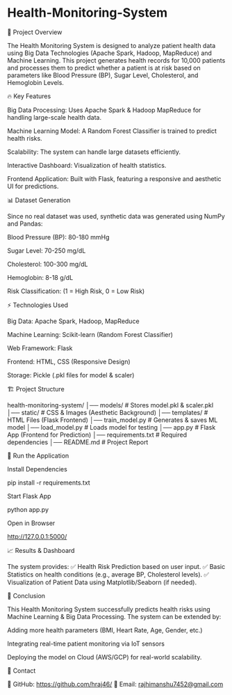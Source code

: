 # Health-Monitoring-System
📌 Project Overview

The Health Monitoring System is designed to analyze patient health data using Big Data Technologies (Apache Spark, Hadoop, MapReduce) and Machine Learning. This project generates health records for 10,000 patients and processes them to predict whether a patient is at risk based on parameters like Blood Pressure (BP), Sugar Level, Cholesterol, and Hemoglobin Levels.

🔥 Key Features

Big Data Processing: Uses Apache Spark & Hadoop MapReduce for handling large-scale health data.

Machine Learning Model: A Random Forest Classifier is trained to predict health risks.

Scalability: The system can handle large datasets efficiently.

Interactive Dashboard: Visualization of health statistics.

Frontend Application: Built with Flask, featuring a responsive and aesthetic UI for predictions.

📊 Dataset Generation

Since no real dataset was used, synthetic data was generated using NumPy and Pandas:

Blood Pressure (BP): 80-180 mmHg

Sugar Level: 70-250 mg/dL

Cholesterol: 100-300 mg/dL

Hemoglobin: 8-18 g/dL

Risk Classification: (1 = High Risk, 0 = Low Risk)

⚡ Technologies Used

Big Data: Apache Spark, Hadoop, MapReduce

Machine Learning: Scikit-learn (Random Forest Classifier)

Web Framework: Flask

Frontend: HTML, CSS (Responsive Design)

Storage: Pickle (.pkl files for model & scaler)

🏗️ Project Structure

health-monitoring-system/
│── models/               # Stores model.pkl & scaler.pkl
│── static/               # CSS & Images (Aesthetic Background)
│── templates/            # HTML Files (Flask Frontend)
│── train_model.py        # Generates & saves ML model
│── load_model.py         # Loads model for testing
│── app.py                # Flask App (Frontend for Prediction)
│── requirements.txt      # Required dependencies
│── README.md             # Project Report

🚀 Run the Application

Install Dependencies

pip install -r requirements.txt

Start Flask App

python app.py

Open in Browser

http://127.0.0.1:5000/

📈 Results & Dashboard

The system provides: ✅ Health Risk Prediction based on user input. ✅ Basic Statistics on health conditions (e.g., average BP, Cholesterol levels). ✅ Visualization of Patient Data using Matplotlib/Seaborn (if needed).

📜 Conclusion

This Health Monitoring System successfully predicts health risks using Machine Learning & Big Data Processing. The system can be extended by:

Adding more health parameters (BMI, Heart Rate, Age, Gender, etc.)

Integrating real-time patient monitoring via IoT sensors

Deploying the model on Cloud (AWS/GCP) for real-world scalability.

📩 Contact

🔹 GitHub: https://github.com/hraj46/ 🔹 Email: rajhimanshu7452@gmail.com

